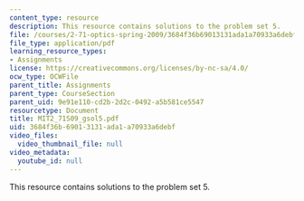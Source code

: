 ```yaml
---
content_type: resource
description: This resource contains solutions to the problem set 5.
file: /courses/2-71-optics-spring-2009/3684f36b69013131ada1a70933a6debf_MIT2_71S09_gsol5.pdf
file_type: application/pdf
learning_resource_types:
- Assignments
license: https://creativecommons.org/licenses/by-nc-sa/4.0/
ocw_type: OCWFile
parent_title: Assignments
parent_type: CourseSection
parent_uid: 9e91e110-cd2b-2d2c-0492-a5b581ce5547
resourcetype: Document
title: MIT2_71S09_gsol5.pdf
uid: 3684f36b-6901-3131-ada1-a70933a6debf
video_files:
  video_thumbnail_file: null
video_metadata:
  youtube_id: null
---
```

This resource contains solutions to the problem set 5.